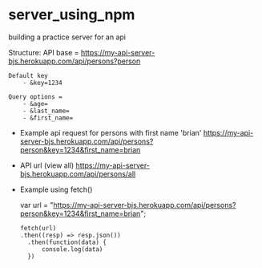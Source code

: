 # server_using_npm
building a practice server for an api


Structure: 
        API base = https://my-api-server-bjs.herokuapp.com/api/persons?person 


    Default key
        - &key=1234

    Query options = 
        - &age= 
        - &last_name=
        - &first_name=


* Example api request for persons with first name 'brian'
        https://my-api-server-bjs.herokuapp.com/api/persons?person&key=1234&first_name=brian

* API url (view all)
        https://my-api-server-bjs.herokuapp.com/api/persons/all


* Example using fetch()

    var url = "https://my-api-server-bjs.herokuapp.com/api/persons?person&key=1234&first_name=brian";

      fetch(url)
      .then((resp) => resp.json())
        .then(function(data) {
            console.log(data)
        })

